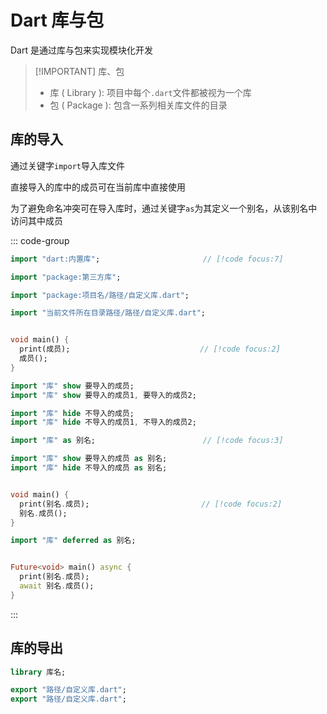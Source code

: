 # Dart 库与包

Dart 是通过库与包来实现模块化开发

> [!IMPORTANT] 库、包
>
> - 库 ( Library ): 项目中每个`.dart`文件都被视为一个库
> - 包 ( Package ): 包含一系列相关库文件的目录

## 库的导入

通过关键字`import`导入库文件

直接导入的库中的成员可在当前库中直接使用

为了避免命名冲突可在导入库时，通过关键字`as`为其定义一个别名，从该别名中访问其中成员

::: code-group

```dart [完全导入]
import "dart:内置库";                       // [!code focus:7]

import "package:第三方库";

import "package:项目名/路径/自定义库.dart";

import "当前文件所在目录路径/路径/自定义库.dart";


void main() {
  print(成员);                             // [!code focus:2]
  成员();
}
```

```dart [部分导入]
import "库" show 要导入的成员;
import "库" show 要导入的成员1, 要导入的成员2;

import "库" hide 不导入的成员;
import "库" hide 不导入的成员1, 不导入的成员2;
```

```dart [别名导入]
import "库" as 别名;                        // [!code focus:3]

import "库" show 要导入的成员 as 别名;
import "库" hide 不导入的成员 as 别名;


void main() {
  print(别名.成员);                         // [!code focus:2]
  别名.成员();
}
```

```dart [延迟导入]
import "库" deferred as 别名;


Future<void> main() async {
  print(别名.成员);
  await 别名.成员();
}
```

:::

## 库的导出

```dart
library 库名;

export "路径/自定义库.dart";
export "路径/自定义库.dart";
```
